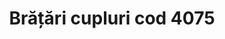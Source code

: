 ---
layout: post
title: "Brățări cupluri cod 4075"
description: "Brățări cupluri cod 4075"
img: "/assets/img/bratari-pentru-cupluri.jpg"
colors: "diverse"
price: "15 lei Ron/bucata, 25 Ron/set de două bucăți."
vertical: true
---